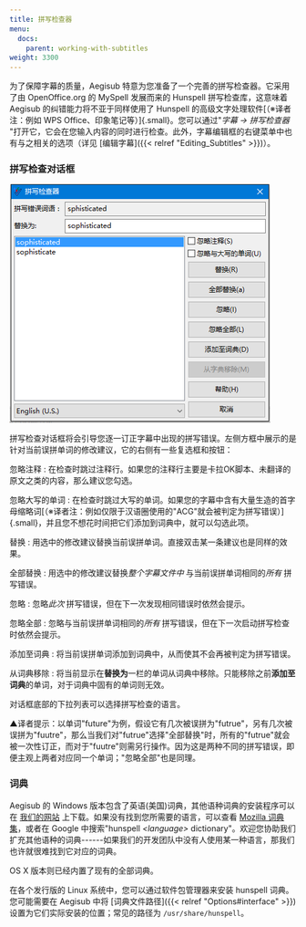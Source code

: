 ```yaml
---
title: 拼写检查器
menu:
  docs:
    parent: working-with-subtitles
weight: 3300
---
```


为了保障字幕的质量，Aegisub
特意为您准备了一个完善的拼写检查器。它采用了由 OpenOffice.org 的 MySpell
发展而来的 Hunspell 拼写检查库，这意味着 Aegisub
的纠错能力将不亚于同样使用了 Hunspell 的高级文字处理软件[（※译者注：例如
WPS Office、印象笔记等）]{.small}。您可以通过"*字幕 -\> 拼写检查器*
"打开它，它会在您输入内容的同时进行检查。此外，字幕编辑框的右键菜单中也有与之相关的选项（详见
[编辑字幕]({{< relref "Editing_Subtitles" >}})）。

### 拼写检查对话框

![spell_checker](/img/3.2/zh/spell_checker.png#center)

拼写检查对话框将会引导您逐一订正字幕中出现的拼写错误。左侧方框中展示的是针对当前误拼单词的修改建议，它的右侧有一些复选框和按钮：

忽略注释
:   在检查时跳过注释行。如果您的注释行主要是卡拉OK脚本、未翻译的原文之类的内容，那么建议您勾选。

忽略大写的单词
:   在检查时跳过大写的单词。如果您的字幕中含有大量生造的首字母缩略词[（※译者注：例如仅限于汉语圈使用的"ACG"就会被判定为拼写错误）]{.small}，并且您不想花时间把它们添加到词典中，就可以勾选此项。

替换
:   用选中的修改建议替换当前误拼单词。直接双击某一条建议也是同样的效果。

全部替换
:   用选中的修改建议替换*整个字幕文件中* 与当前误拼单词相同的*所有*
    拼写错误。

忽略
:   忽略*此次* 拼写错误，但在下一次发现相同错误时依然会提示。

忽略全部
:   忽略与当前误拼单词相同的*所有*
    拼写错误，但在下一次启动拼写检查时依然会提示。

添加至词典
:   将当前误拼单词添加到词典中，从而使其不会再被判定为拼写错误。

从词典移除
:   将当前显示在**替换为**一栏的单词从词典中移除。只能移除之前**添加至词典**的单词，对于词典中固有的单词则无效。

对话框底部的下拉列表可以选择拼写检查的语言。

▲译者提示：以单词"future"为例，假设它有几次被误拼为"futrue"，另有几次被误拼为"fuutre"，那么当我们对\"futrue\"选择"全部替换"时，所有的"futrue"就会被一次性订正，而对于"fuutre"则需另行操作。因为这是两种不同的拼写错误，即便主观上两者对应同一个单词；"忽略全部"也是同理。

### 词典

Aegisub 的 Windows
版本包含了英语(美国)词典，其他语种词典的安装程序可以在
[我们的网站](https://aegi.vmoe.info/downloads/#dictionaries)
上下载。如果没有找到您所需要的语言，可以查看 [Mozilla
词典集](https://wiki.mozilla.org/L10n:Dictionaries)，或者在 Google
中搜索"hunspell *\<language>*
dictionary"。欢迎您协助我们扩充其他语种的词典------如果我们的开发团队中没有人使用某一种语言，那我们也许就很难找到它对应的词典。

OS X 版本则已经内置了现有的全部词典。

在各个发行版的 Linux 系统中，您可以通过软件包管理器来安装 hunspell
词典。您可能需要在 Aegisub 中将
[词典文件路径]({{< relref "Options#interface" >}})
设置为它们实际安装的位置；常见的路径为 `/usr/share/hunspell`。

